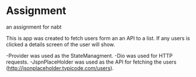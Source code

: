 # Assignment
an assignment for nabt

This is app was created to fetch users form an an API to a list. If any users is clicked a details screen of the user will show.

-Provider was used as the StateManagment.
-Dio was used for HTTP requests.
-JspnPlaceHolder was used as the API for fetching the users (http://jsonplaceholder.typicode.com/users).

